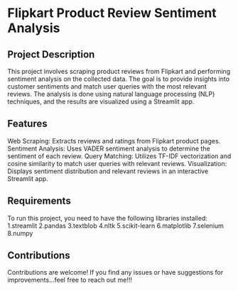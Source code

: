 # Flipkart Product Review Sentiment Analysis
## Project Description
This project involves scraping product reviews from Flipkart and performing sentiment analysis on the collected data. The goal is to provide insights into customer sentiments and match user queries with the most relevant reviews. The analysis is done using natural language processing (NLP) techniques, and the results are visualized using a Streamlit app.

## Features
Web Scraping: Extracts reviews and ratings from Flipkart product pages.
Sentiment Analysis: Uses VADER sentiment analysis to determine the sentiment of each review.
Query Matching: Utilizes TF-IDF vectorization and cosine similarity to match user queries with relevant reviews.
Visualization: Displays sentiment distribution and relevant reviews in an interactive Streamlit app.
## Requirements
To run this project, you need to have the following libraries installed:
1.streamlit
2.pandas
3.textblob
4.nltk
5.scikit-learn
6.matplotlib
7.selenium
8.numpy

## Contributions
Contributions are welcome! If you find any issues or have suggestions for improvements...feel free to reach out me!!!
